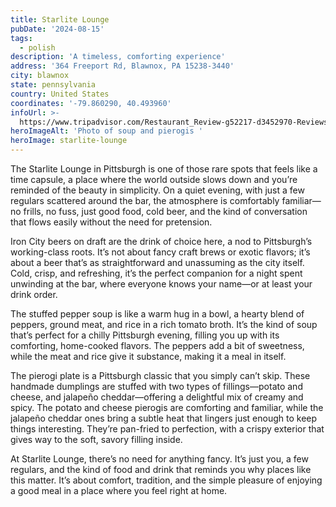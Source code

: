 ```yaml
---
title: Starlite Lounge
pubDate: '2024-08-15'
tags:
  - polish
description: 'A timeless, comforting experience'
address: '364 Freeport Rd, Blawnox, PA 15238-3440'
city: blawnox
state: pennsylvania
country: United States
coordinates: '-79.860290, 40.493960'
infoUrl: >-
  https://www.tripadvisor.com/Restaurant_Review-g52217-d3452970-Reviews-Starlight_Lounge-Blawnox_Pennsylvania.html
heroImageAlt: 'Photo of soup and pierogis '
heroImage: starlite-lounge
---
```


The Starlite Lounge in Pittsburgh is one of those rare spots that feels like a time capsule, a place where the world outside slows down and you’re reminded of the beauty in simplicity. On a quiet evening, with just a few regulars scattered around the bar, the atmosphere is comfortably familiar—no frills, no fuss, just good food, cold beer, and the kind of conversation that flows easily without the need for pretension.

Iron City beers on draft are the drink of choice here, a nod to Pittsburgh’s working-class roots. It’s not about fancy craft brews or exotic flavors; it’s about a beer that’s as straightforward and unassuming as the city itself. Cold, crisp, and refreshing, it’s the perfect companion for a night spent unwinding at the bar, where everyone knows your name—or at least your drink order.

The stuffed pepper soup is like a warm hug in a bowl, a hearty blend of peppers, ground meat, and rice in a rich tomato broth. It’s the kind of soup that’s perfect for a chilly Pittsburgh evening, filling you up with its comforting, home-cooked flavors. The peppers add a bit of sweetness, while the meat and rice give it substance, making it a meal in itself.

The pierogi plate is a Pittsburgh classic that you simply can’t skip. These handmade dumplings are stuffed with two types of fillings—potato and cheese, and jalapeño cheddar—offering a delightful mix of creamy and spicy. The potato and cheese pierogis are comforting and familiar, while the jalapeño cheddar ones bring a subtle heat that lingers just enough to keep things interesting. They’re pan-fried to perfection, with a crispy exterior that gives way to the soft, savory filling inside.

At Starlite Lounge, there’s no need for anything fancy. It’s just you, a few regulars, and the kind of food and drink that reminds you why places like this matter. It’s about comfort, tradition, and the simple pleasure of enjoying a good meal in a place where you feel right at home.
